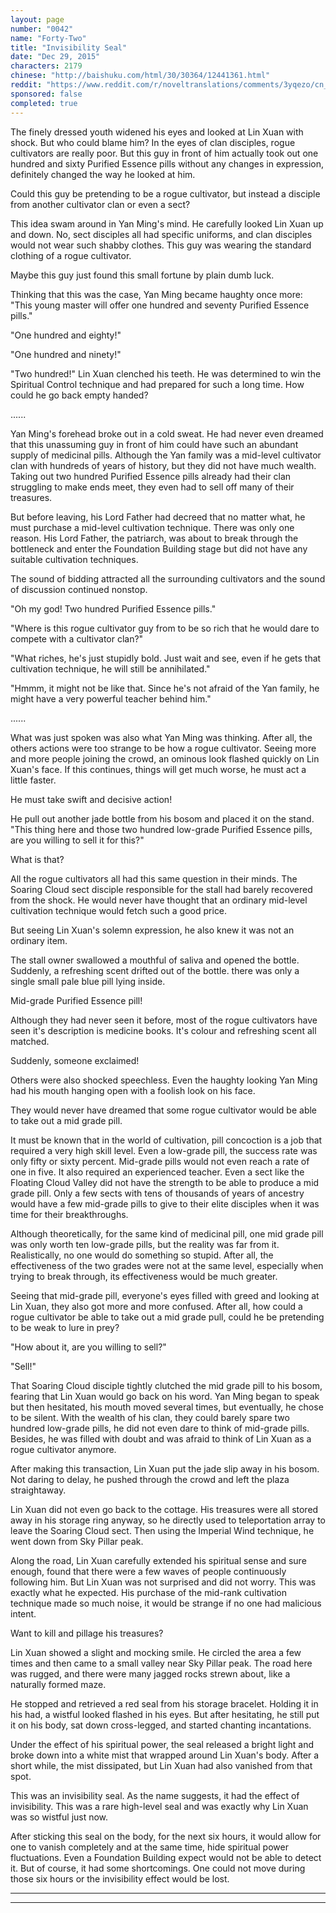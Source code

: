 ```yaml
---
layout: page
number: "0042"
name: "Forty-Two"
title: "Invisibility Seal"
date: "Dec 29, 2015"
characters: 2179
chinese: "http://baishuku.com/html/30/30364/12441361.html"
reddit: "https://www.reddit.com/r/noveltranslations/comments/3yqezo/cn_tempered_immortal_chapter_0042/"
sponsored: false
completed: true
---
```


The finely dressed youth widened his eyes and looked at Lin Xuan with shock. But who could blame him? In the eyes of clan disciples, rogue cultivators are really poor. But this guy in front of him actually took out one hundred and sixty Purified Essence pills without any changes in expression, definitely changed the way he looked at him.

Could this guy be pretending to be a rogue cultivator, but instead a disciple from another cultivator clan or even a sect?

This idea swam around in Yan Ming's mind. He carefully looked Lin Xuan up and down. No, sect disciples all had specific uniforms, and clan disciples would not wear such shabby clothes. This guy was wearing the standard clothing of a rogue cultivator.

Maybe this guy just found this small fortune by plain dumb luck.

Thinking that this was the case, Yan Ming became haughty once more: "This young master will offer one hundred and seventy Purified Essence pills."

"One hundred and eighty!"

"One hundred and ninety!"

"Two hundred!" Lin Xuan clenched his teeth. He was determined to win the Spiritual Control technique and had prepared for such a long time. How could he go back empty handed?

......

Yan Ming's forehead broke out in a cold sweat. He had never even dreamed that this unassuming guy in front of him could have such an abundant supply of medicinal pills. Although the Yan family was a mid-level cultivator clan with hundreds of years of history, but they did not have much wealth. Taking out two hundred Purified Essence pills already had their clan struggling to make ends meet, they even had to sell off many of their treasures.

But before leaving, his Lord Father had decreed that no matter what, he must purchase a mid-level cultivation technique. There was only one reason. His Lord Father, the patriarch, was about to break through the bottleneck and enter the Foundation Building stage but did not have any suitable cultivation techniques.

The sound of bidding attracted all the surrounding cultivators and the sound of discussion continued nonstop.

"Oh my god! Two hundred Purified Essence pills."

"Where is this rogue cultivator guy from to be so rich that he would dare to compete with a cultivator clan?"

"What riches, he's just stupidly bold. Just wait and see, even if he gets that cultivation technique, he will still be annihilated."

"Hmmm, it might not be like that. Since he's not afraid of the Yan family, he might have a very powerful teacher behind him."

......

What was just spoken was also what Yan Ming was thinking. After all, the others actions were too strange to be how a rogue cultivator. Seeing more and more people joining the crowd, an ominous look flashed quickly on Lin Xuan's face. If this continues, things will get much worse, he must act a little faster.

He must take swift and decisive action!

He pull out another jade bottle from his bosom and placed it on the stand. "This thing here and those two hundred low-grade Purified Essence pills, are you willing to sell it for this?"

What is that?

All the rogue cultivators all had this same question in their minds. The Soaring Cloud sect disciple responsible for the stall had barely recovered from the shock. He would never have thought that an ordinary mid-level cultivation technique would fetch such a good price.

But seeing Lin Xuan's solemn expression, he also knew it was not an ordinary item.

The stall owner swallowed a mouthful of saliva and opened the bottle. Suddenly, a refreshing scent drifted out of the bottle. there was only a single small pale blue pill lying inside.

Mid-grade Purified Essence pill!

Although they had never seen it before, most of the rogue cultivators have seen it's description is medicine books. It's colour and refreshing scent all matched.

Suddenly, someone exclaimed!

Others were also shocked speechless. Even the haughty looking Yan Ming had his mouth hanging open with a foolish look on his face.

They would never have dreamed that some rogue cultivator would be able to take out a mid grade pill.

It must be known that in the world of cultivation, pill concoction is a job that required a very high skill level. Even a low-grade pill, the success rate was only fifty or sixty percent. Mid-grade pills would not even reach a rate of one in five. It also required an experienced teacher. Even a sect like the Floating Cloud Valley did not have the strength to be able to produce a mid grade pill. Only a few sects with tens of thousands of years of ancestry would have a few mid-grade pills to give to their elite disciples when it was time for their breakthroughs.

Although theoretically, for the same kind of medicinal pill, one mid grade pill was only worth ten low-grade pills, but the reality was far from it. Realistically, no one would do something so stupid. After all, the effectiveness of the two grades were not at the same level, especially when trying to break through, its effectiveness would be much greater.

Seeing that mid-grade pill, everyone's eyes filled with greed and looking at Lin Xuan, they also got more and more confused. After all, how could a rogue cultivator be able to take out a mid grade pull, could he be pretending to be weak to lure in prey?

"How about it, are you willing to sell?"

"Sell!"

That Soaring Cloud disciple tightly clutched the mid grade pill to his bosom, fearing that Lin Xuan would go back on his word. Yan Ming began to speak but then hesitated, his mouth moved several times, but eventually, he chose to be silent. With the wealth of his clan, they could barely spare two hundred low-grade pills, he did not even dare to think of mid-grade pills. Besides, he was filled with doubt and was afraid to think of Lin Xuan as a rogue cultivator anymore.

After making this transaction, Lin Xuan put the jade slip away in his bosom. Not daring to delay, he pushed through the crowd and left the plaza straightaway.

Lin Xuan did not even go back to the cottage. His treasures were all stored away in his storage ring anyway, so he directly used to teleportation array to leave the Soaring Cloud sect. Then using the Imperial Wind technique, he went down from Sky Pillar peak.

Along the road, Lin Xuan carefully extended his spiritual sense and sure enough, found that there were a few waves of people continuously following him. But Lin Xuan was not surprised and did not worry. This was exactly what he expected. His purchase of the mid-rank cultivation technique made so much noise, it would be strange if no one had malicious intent.

Want to kill and pillage his treasures?

Lin Xuan showed a slight and mocking smile. He circled the area a few times and then came to a small valley near Sky Pillar peak. The road here was rugged, and there were many jagged rocks strewn about, like a naturally formed maze.

He stopped and retrieved a red seal from his storage bracelet. Holding it in his had, a wistful looked flashed in his eyes. But after hesitating, he still put it on his body, sat down cross-legged, and started chanting incantations.

Under the effect of his spiritual power, the seal released a bright light and broke down into a white mist that wrapped around Lin Xuan's body. After a short while, the mist dissipated, but Lin Xuan had also vanished from that spot.

This was an invisibility seal. As the name suggests, it had the effect of invisibility. This was a rare high-level seal and was exactly why Lin Xuan was so wistful just now.

After sticking this seal on the body, for the next six hours, it would allow for one to vanish completely and at the same time, hide spiritual power fluctuations. Even a Foundation Building expect would not be able to detect it. But of course, it had some shortcomings. One could not move during those six hours or the invisibility effect would be lost.

- - -
- - -


